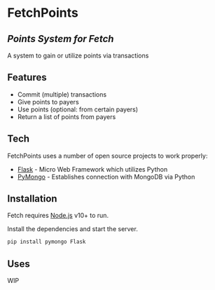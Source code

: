 # FetchPoints

## _Points System for Fetch_

A system to gain or utilize points via transactions

## Features

- Commit (multiple) transactions
- Give points to payers
- Use points (optional: from certain payers)
- Return a list of points from payers

## Tech

FetchPoints uses a number of open source projects to work properly:

- [Flask] - Micro Web Framework which utilizes Python 
- [PyMongo] - Establishes connection with MongoDB via Python

## Installation

Fetch requires [Node.js](https://nodejs.org/) v10+ to run.

Install the dependencies and start the server.

```sh
pip install pymongo Flask
```

## Uses

WIP


[//]: # (These are reference links used in the body of this note and get stripped out when the markdown processor does its job. There is no need to format nicely because it shouldn't be seen. Thanks SO - http://stackoverflow.com/questions/4823468/store-comments-in-markdown-syntax)
   [Flask]: https://flask.palletsprojects.com/en/2.0.x/
   [PyMongo]: https://pymongo.readthedocs.io/en/stable/
   
   [MarkDownCredit]: dillinger.io
